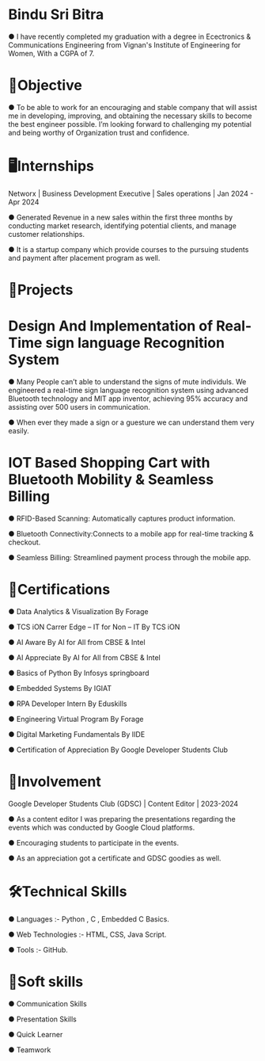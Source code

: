 # Bindu Sri Bitra
● I have recently completed my graduation with a degree in Ecectronics & Communications Engineering from Vignan's Institute of Engineering for Women, With a CGPA of 7.

# 🎯Objective
● To be able to work for an encouraging and stable company that will assist me in developing, improving, and obtaining the necessary skills to become the best engineer possible. I’m looking forward to challenging my potential and being worthy of Organization trust and confidence.

# 🖥️Internships
Networx | Business Development Executive | Sales operations | Jan 2024 - Apr 2024

● Generated Revenue in a new sales within the first three months by conducting market research, identifying potential clients, and manage customer relationships.

● It is a startup company which provide courses to the pursuing students and payment after placement program as well.

# 🚀Projects

# Design And Implementation of Real-Time sign language Recognition System

● Many People can’t able to understand the signs of mute individuls. We engineered a real-time sign language recognition system using advanced Bluetooth technology and MIT app inventor, achieving 95% accuracy and assisting over 500 users in communication.

● When ever they made a sign or a guesture we can understand them very easily.

# IOT Based Shopping Cart with Bluetooth Mobility & Seamless Billing

● RFID-Based Scanning: Automatically captures product information. 

● Bluetooth Connectivity:Connects to a mobile app for real-time tracking & checkout. 

● Seamless Billing: Streamlined payment process through the mobile app.

# 📜Certifications

● Data Analytics & Visualization By Forage

● TCS iON Carrer Edge – IT for Non – IT By TCS iON

● AI Aware By AI for All from CBSE & Intel

● AI Appreciate By AI for All from CBSE & Intel

● Basics of Python By Infosys springboard

● Embedded Systems By IGIAT

● RPA Developer Intern By Eduskills

● Engineering Virtual Program By Forage

● Digital Marketing Fundamentals By IIDE

● Certification of Appreciation By Google Developer Students Club


# 📝Involvement
Google Developer Students Club (GDSC) | Content Editor | 2023-2024

● As a content editor I was preparing the presentations regarding the events which was conducted by Google Cloud platforms.

● Encouraging students to participate in the events.

● As an appreciation got a certificate and GDSC goodies as well.

# 🛠️Technical Skills

● Languages :- Python , C , Embedded C Basics.

● Web Technologies :- HTML, CSS, Java Script.

● Tools :- GitHub.

# 💭Soft skills

● Communication Skills

● Presentation Skills

● Quick Learner

● Teamwork


